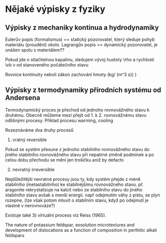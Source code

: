 # Nějaké výpisky z fyziky

## Výpisky z mechaniky kontinua a hydrodynamiky

Eulerův popis (formalismus) == statický pozorovatel, který sleduje pohyb materiálu (proudění) okolo.
Lagrangův popis == dynamický pozorovatel, je unášen spolu s materiálem??

Pokud jde o stlačitelnou kapalinu, sledujem vývoj hustoty \rho a rychlosti \vb v od stanoveného počátečního stavu

Rovnice kontinuity neboli zákon zachování hmoty (kg/ (m^3 s)} )

## Výpisky z termodynamiky přírodních systému od Andersena

Termodynamický proces je přechod od jednoho rovnovážného stavu k druhému.
Obecně můžeme mezi přejít od 1. k 2. rovnovážnému stavu odlišnými procesy.
Příklad procesu warming, cooling

Rozeznáváme dva druhy procesů

1) vratný reversible

Pokud se systém přesune z jednoho stabilního rovnovážného stavu do jiného stabilního rovnovážného stavu
při nepatrné změně podmínek a po celou dobu přechodu se mění jen trošičku aniž by defacto  

2) nevratný irreversible

Nejdůležitější nevratné procesy jsou ty, kdy systém přejde z méně stabilního (metastabilního) ke stabilnějšímu rovnovážného stavu.
př. aragonite rekrystalizuje na kalcit nebo ze stabilního stavu do jiného stabilního stavu avšak s menší energií.
např odejmutím váhy z pístu, se plyn rozepne, (lze však potom mluvit o stabilním stavu, když po odejmutí je vlastně v nerovnováze?)

Existuje také 3) virtuální process viz Reiss (1965).

The nature of potassium feldspar, exsolution microtextures and development of dislocations as a function of composition in perthitic alkali feldspars
